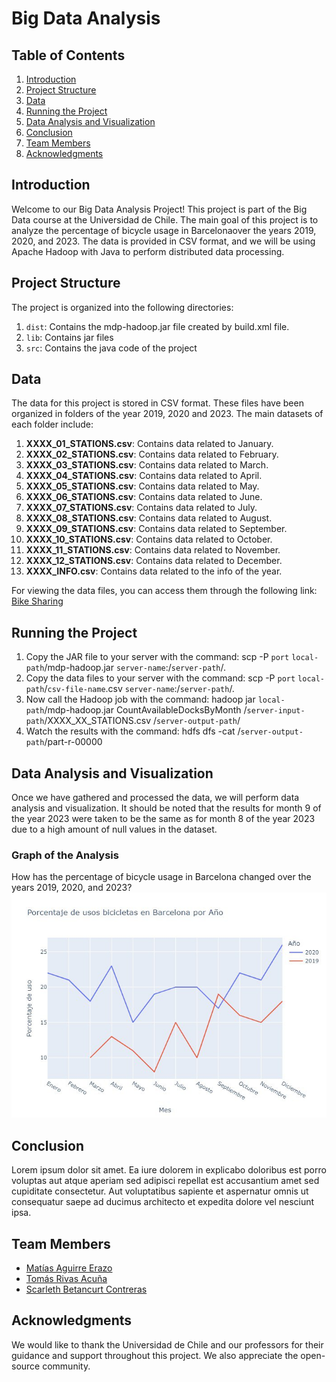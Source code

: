 # Big Data Analysis

## Table of Contents
1. [Introduction](#introduction)
2. [Project Structure](#project-structure)
3. [Data](#data)
4. [Running the Project](#running-the-project)
5. [Data Analysis and Visualization](#data-analysis-and-visualization)
6. [Conclusion](#conclusion)
7. [Team Members](#team-members)
8. [Acknowledgments](#acknowledgments)

## Introduction

Welcome to our Big Data Analysis Project! This project is part of the Big Data course at the Universidad de Chile. The main goal of this project is to analyze the percentage of bicycle usage in Barcelonaover the years 2019, 2020, and 2023. The data is provided in CSV format, and we will be using Apache Hadoop with Java to perform distributed data processing.

## Project Structure

The project is organized into the following directories:

1. `dist`: Contains the mdp-hadoop.jar file created by build.xml file.
2. `lib`: Contains jar files
3. `src`: Contains the java code of the project 

## Data

The data for this project is stored in CSV format. These files have been organized in folders of the year 2019, 2020 and 2023. The main datasets of each folder include:

1. **XXXX_01_STATIONS.csv**: Contains data related to January.
2. **XXXX_02_STATIONS.csv**: Contains data related to February.
3. **XXXX_03_STATIONS.csv**: Contains data related to March.
4. **XXXX_04_STATIONS.csv**: Contains data related to April.
5. **XXXX_05_STATIONS.csv**: Contains data related to May.
6. **XXXX_06_STATIONS.csv**: Contains data related to June.
7. **XXXX_07_STATIONS.csv**: Contains data related to July.
8. **XXXX_08_STATIONS.csv**: Contains data related to August.
9. **XXXX_09_STATIONS.csv**: Contains data related to September.
10. **XXXX_10_STATIONS.csv**: Contains data related to October.
11. **XXXX_11_STATIONS.csv**: Contains data related to November.
12. **XXXX_12_STATIONS.csv**: Contains data related to December.
13. **XXXX_INFO.csv**: Contains data related to the info of the year.

For viewing the data files, you can access them through the following link: [Bike Sharing](https://www.kaggle.com/datasets/edomingo/bicing-stations-dataset-bcn-bike-sharing/data)

## Running the Project

1. Copy the JAR file to your server with the command: scp -P `port` `local-path`/mdp-hadoop.jar `server-name`:/`server-path`/.
2. Copy the data files to your server with the command: scp -P `port` `local-path`/`csv-file-name`.csv `server-name`:/`server-path`/.
3. Now call the Hadoop job with the command: hadoop jar `local-path`/mdp-hadoop.jar CountAvailableDocksByMonth /`server-input-path`/XXXX_XX_STATIONS.csv /`server-output-path`/
4. Watch the results with the command: hdfs dfs -cat /`server-output-path`/part-r-00000

## Data Analysis and Visualization

Once we have gathered and processed the data, we will perform data analysis and visualization. It should be noted that the results for month 9 of the year 2023 were taken to be the same as for month 8 of the year 2023 due to a high amount of null values in the dataset.

### Graph of the Analysis
How has the percentage of bicycle usage in Barcelona changed over the years 2019, 2020, and 2023?
<img src="https://github.com/matiasAguirreE/big-data-analysis/blob/main/media/graph.jpg?raw=true" alt="Graph of the Analysis" width="1000">

## Conclusion

Lorem ipsum dolor sit amet. Ea iure dolorem in explicabo doloribus est porro voluptas aut atque aperiam sed adipisci repellat est accusantium amet sed cupiditate consectetur. Aut voluptatibus sapiente et aspernatur omnis ut consequatur saepe ad ducimus architecto et expedita dolore vel nesciunt ipsa.

## Team Members

- [Matías Aguirre Erazo](https://github.com/matiasAguirreE)
- [Tomás Rivas Acuña](https://github.com/Trivas2000)
- [Scarleth Betancurt Contreras](https://github.com/scarleth-bc)

## Acknowledgments

We would like to thank the Universidad de Chile and our professors for their guidance and support throughout this project. We also appreciate the open-source community.
